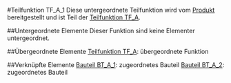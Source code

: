 #Teilfunktion TF_A_1
Diese untergeordnete Teilfunktion wird vom [Produkt](Produkt.md) bereitgestellt und ist Teil der [Teilfunktion TF_A](TF_A.md).

##Untergeordnete Elemente
Dieser Funktion sind keine Elementer untergeordnet.

##Übergeordnete Elemente
[Teilfunktion TF_A](TF_A.md): übergeordnete Funktion

##Verknüpfte Elemente
[Bauteil BT_A_1](BT_A_1.md): zugeordnetes Bauteil
[Bauteil BT_A_2](BT_A_2.md): zugeordnetes Bauteil